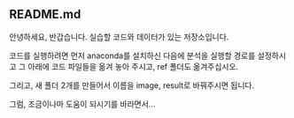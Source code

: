 ## README.md

안녕하세요, 반갑습니다.
실습할 코드와 데이터가 있는 저장소입니다.

코드를 실행하려면 먼저 anaconda를 설치하신 다음에 분석을 실행할 경로를 설정하시고
그 아래에 코드 파일들을 옮겨 놓아 주시고,
ref 폴더도 옮겨주십시오.

그리고, 새 폴더 2개를 만들어서 이름을 image, result로 바꿔주시면 됩니다.

그럼, 조금이나마 도움이 되시기를 바라면서...

